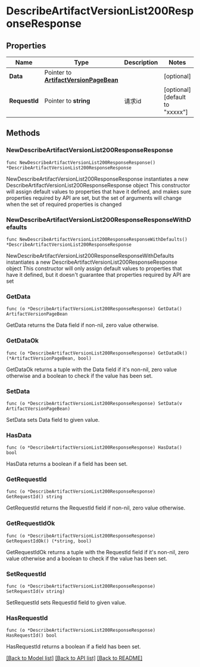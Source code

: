 # DescribeArtifactVersionList200ResponseResponse

## Properties

Name | Type | Description | Notes
------------ | ------------- | ------------- | -------------
**Data** | Pointer to [**ArtifactVersionPageBean**](ArtifactVersionPageBean.md) |  | [optional] 
**RequestId** | Pointer to **string** | 请求id | [optional] [default to "xxxxx"]

## Methods

### NewDescribeArtifactVersionList200ResponseResponse

`func NewDescribeArtifactVersionList200ResponseResponse() *DescribeArtifactVersionList200ResponseResponse`

NewDescribeArtifactVersionList200ResponseResponse instantiates a new DescribeArtifactVersionList200ResponseResponse object
This constructor will assign default values to properties that have it defined,
and makes sure properties required by API are set, but the set of arguments
will change when the set of required properties is changed

### NewDescribeArtifactVersionList200ResponseResponseWithDefaults

`func NewDescribeArtifactVersionList200ResponseResponseWithDefaults() *DescribeArtifactVersionList200ResponseResponse`

NewDescribeArtifactVersionList200ResponseResponseWithDefaults instantiates a new DescribeArtifactVersionList200ResponseResponse object
This constructor will only assign default values to properties that have it defined,
but it doesn't guarantee that properties required by API are set

### GetData

`func (o *DescribeArtifactVersionList200ResponseResponse) GetData() ArtifactVersionPageBean`

GetData returns the Data field if non-nil, zero value otherwise.

### GetDataOk

`func (o *DescribeArtifactVersionList200ResponseResponse) GetDataOk() (*ArtifactVersionPageBean, bool)`

GetDataOk returns a tuple with the Data field if it's non-nil, zero value otherwise
and a boolean to check if the value has been set.

### SetData

`func (o *DescribeArtifactVersionList200ResponseResponse) SetData(v ArtifactVersionPageBean)`

SetData sets Data field to given value.

### HasData

`func (o *DescribeArtifactVersionList200ResponseResponse) HasData() bool`

HasData returns a boolean if a field has been set.

### GetRequestId

`func (o *DescribeArtifactVersionList200ResponseResponse) GetRequestId() string`

GetRequestId returns the RequestId field if non-nil, zero value otherwise.

### GetRequestIdOk

`func (o *DescribeArtifactVersionList200ResponseResponse) GetRequestIdOk() (*string, bool)`

GetRequestIdOk returns a tuple with the RequestId field if it's non-nil, zero value otherwise
and a boolean to check if the value has been set.

### SetRequestId

`func (o *DescribeArtifactVersionList200ResponseResponse) SetRequestId(v string)`

SetRequestId sets RequestId field to given value.

### HasRequestId

`func (o *DescribeArtifactVersionList200ResponseResponse) HasRequestId() bool`

HasRequestId returns a boolean if a field has been set.


[[Back to Model list]](../README.md#documentation-for-models) [[Back to API list]](../README.md#documentation-for-api-endpoints) [[Back to README]](../README.md)


